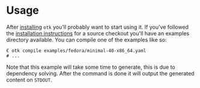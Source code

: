 # Usage

After [installing](./00-installation.md) `otk` you'll probably want to start using it. If you've followed the [installation instructions](./00-installation.md) for a source checkout you'll have an examples directory available. You can compile one of the examples like so:

```
€ otk compile examples/fedora/minimal-40-x86_64.yaml
# ...
```

Note that this example will take some time to generate, this is due to dependency solving. After the command is done it will output the generated content on `STDOUT`.

